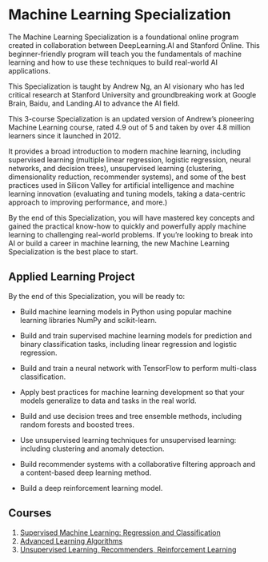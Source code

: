 # Machine Learning Specialization

The Machine Learning Specialization is a foundational online program created in 
collaboration between DeepLearning.AI and Stanford Online. This 
beginner-friendly program will teach you the fundamentals of machine learning 
and how to use these techniques to build real-world AI applications. 

This Specialization is taught by Andrew Ng, an AI visionary who has led critical 
research at Stanford University and groundbreaking work at Google Brain, Baidu, 
and Landing.AI to advance the AI field.

This 3-course Specialization is an updated version of Andrew’s pioneering 
Machine Learning course, rated 4.9 out of 5 and taken by over 4.8 million 
learners since it launched in 2012. 

It provides a broad introduction to modern machine learning, including 
supervised learning (multiple linear regression, logistic regression, neural 
networks, and decision trees), unsupervised learning (clustering, dimensionality 
reduction, recommender systems), and some of the best practices used in Silicon 
Valley for artificial intelligence and machine learning innovation (evaluating 
and tuning models, taking a data-centric approach to improving performance, and 
more.)

By the end of this Specialization, you will have mastered key concepts and 
gained the practical know-how to quickly and powerfully apply machine learning 
to challenging real-world problems. If you’re looking to break into AI or build 
a career in machine learning, the new Machine Learning Specialization is the 
best place to start.


## Applied Learning Project

By the end of this Specialization, you will be ready to:

* Build machine learning models in Python using popular machine learning 
  libraries NumPy and scikit-learn.

* Build and train supervised machine learning models for prediction and binary
  classification tasks, including linear regression and logistic regression.

* Build and train a neural network with TensorFlow to perform multi-class 
  classification.

* Apply best practices for machine learning development so that your models 
  generalize to data and tasks in the real world.

* Build and use decision trees and tree ensemble methods, including random 
  forests and boosted trees.

* Use unsupervised learning techniques for unsupervised learning: including 
  clustering and anomaly detection.

* Build recommender systems with a collaborative filtering approach and a 
  content-based deep learning method.

* Build a deep reinforcement learning model.


## Courses

1. [Supervised Machine Learning: Regression and Classification](1-supervised_ml)
2. [Advanced Learning Algorithms](2-advanced_ml)
3. [Unsupervised Learning, Recommenders, Reinforcement Learning](3-unsupervised_ml)

